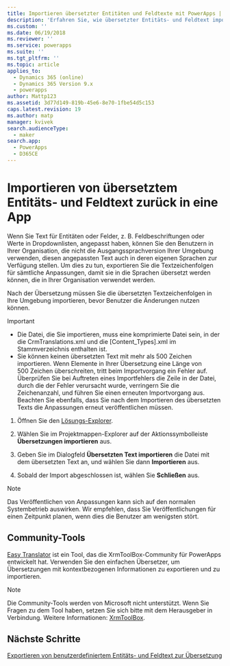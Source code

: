 ```yaml
---
title: Importieren übersetzter Entitäten und Feldtexte mit PowerApps | MicrosoftDocs
description: 'Erfahren Sie, wie übersetzter Entitäts- und Feldtext importiert wird'
ms.custom: ''
ms.date: 06/19/2018
ms.reviewer: ''
ms.service: powerapps
ms.suite: ''
ms.tgt_pltfrm: ''
ms.topic: article
applies_to:
  - Dynamics 365 (online)
  - Dynamics 365 Version 9.x
  - powerapps
author: Mattp123
ms.assetid: 3d77d149-819b-45e6-8e70-1fbe54d5c153
caps.latest.revision: 19
ms.author: matp
manager: kvivek
search.audienceType:
  - maker
search.app:
  - PowerApps
  - D365CE
---
```

# <a name="import-translated-entity-and-field-text-back-into-an-app"></a>Importieren von übersetztem Entitäts- und Feldtext zurück in eine App

Wenn Sie Text für Entitäten oder Felder, z. B. Feldbeschriftungen oder Werte in Dropdownlisten, angepasst haben, können Sie den Benutzern in Ihrer Organisation, die nicht die Ausgangssprachversion Ihrer Umgebung verwenden, diesen angepassten Text auch in deren eigenen Sprachen zur Verfügung stellen. Um dies zu tun, exportieren Sie die Textzeichenfolgen für sämtliche Anpassungen, damit sie in die Sprachen übersetzt werden können, die in Ihrer Organisation verwendet werden.  
  
 Nach der Übersetzung müssen Sie die übersetzten Textzeichenfolgen in Ihre Umgebung importieren, bevor Benutzer die Änderungen nutzen können.  
  
> [!IMPORTANT]
> - Die Datei, die Sie importieren, muss eine komprimierte Datei sein, in der die CrmTranslations.xml und die [Content_Types].xml im Stammverzeichnis enthalten ist.  
> - Sie können keinen übersetzten Text mit mehr als 500 Zeichen importieren. Wenn Elemente in Ihrer Übersetzung eine Länge von 500 Zeichen überschreiten, tritt beim Importvorgang ein Fehler auf. Überprüfen Sie bei Auftreten eines Importfehlers die Zeile in der Datei, durch die der Fehler verursacht wurde, verringern Sie die Zeichenanzahl, und führen Sie einen erneuten Importvorgang aus. Beachten Sie ebenfalls, dass Sie nach dem Importieren des übersetzten Texts die Anpassungen erneut veröffentlichen müssen.  
  
1. Öffnen Sie den [Lösungs-Explorer](../model-driven-apps/advanced-navigation.md#solution-explorer).  
  
2. Wählen Sie im Projektmappen-Explorer auf der Aktionssymbolleiste **Übersetzungen importieren** aus.  
3.  Geben Sie im Dialogfeld **Übersetzten Text importieren** die Datei mit dem übersetzten Text an, und wählen Sie dann **Importieren** aus.  
  
4.  Sobald der Import abgeschlossen ist, wählen Sie **Schließen** aus.  
  
> [!NOTE]
>  Das Veröffentlichen von Anpassungen kann sich auf den normalen Systembetrieb auswirken. Wir empfehlen, dass Sie Veröffentlichungen für einen Zeitpunkt planen, wenn dies die Benutzer am wenigsten stört.  

## <a name="community-tools"></a>Community-Tools

[Easy Translator](https://www.xrmtoolbox.com/plugins/MsCrmTools.Translator/) ist ein Tool, das die XrmToolBox-Community für PowerApps entwickelt hat. Verwenden Sie den einfachen Übersetzer, um Übersetzungen mit kontextbezogenen Informationen zu exportieren und zu importieren. 

> [!NOTE]
> Die Community-Tools werden von Microsoft nicht unterstützt. Wenn Sie Fragen zu dem Tool haben, setzen Sie sich bitte mit dem Herausgeber in Verbindung. Weitere Informationen: [XrmToolBox](https://www.xrmtoolbox.com).

## <a name="next-steps"></a>Nächste Schritte  
 [Exportieren von benutzerdefiniertem Entitäts- und Feldtext zur Übersetzung](export-customized-entity-field-text-translation.md)
